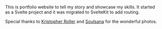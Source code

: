 This is portfolio website to tell my story and showcase my skills.
It started as a Svelte project and it was migrated to SvelteKit to add routing.

Special thanks to [Kristopher Roller](https://unsplash.com/@krisroller) and [Soulsana](https://unsplash.com/@soulsana) for the wonderful photos.
